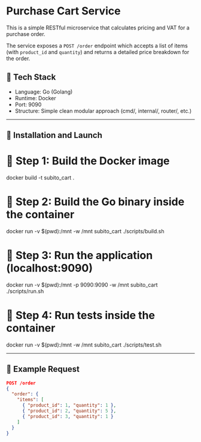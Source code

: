 # Purchase Cart Service

This is a simple RESTful microservice that calculates pricing and VAT for a purchase order.

The service exposes a `POST /order` endpoint which accepts a list of items (with `product_id` and `quantity`) and returns a detailed price breakdown for the order.

## 🧱 Tech Stack

- Language: Go (Golang)
- Runtime: Docker
- Port: 9090
- Structure: Simple clean modular approach (cmd/, internal/, router/, etc.)

---

## 🚀 Installation and Launch

# 🔨 Step 1: Build the Docker image
docker build -t subito_cart .

# 🧱 Step 2: Build the Go binary inside the container
docker run -v $(pwd):/mnt -w /mnt subito_cart ./scripts/build.sh

# 🚀 Step 3: Run the application (localhost:9090)
docker run -v $(pwd):/mnt -p 9090:9090 -w /mnt subito_cart ./scripts/run.sh

# 🧪 Step 4: Run tests inside the container
docker run -v $(pwd):/mnt -w /mnt subito_cart ./scripts/test.sh

---

## 🧪 Example Request

```json
POST /order
{
  "order": {
    "items": [
      { "product_id": 1, "quantity": 1 },
      { "product_id": 2, "quantity": 5 },
      { "product_id": 3, "quantity": 1 }
    ]
  }
}
